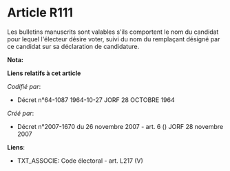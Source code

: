 # Article R111

Les bulletins manuscrits sont valables s'ils comportent le nom du candidat pour lequel l'électeur désire voter, suivi du nom
du remplaçant désigné par ce candidat sur sa déclaration de candidature.

**Nota:**



**Liens relatifs à cet article**

_Codifié par_:

  - Décret n°64-1087 1964-10-27 JORF 28 OCTOBRE 1964

_Créé par_:

  - Décret n°2007-1670 du 26 novembre 2007 - art. 6 () JORF 28 novembre 2007

**Liens**:

  - TXT_ASSOCIE: Code électoral - art. L217 (V)
